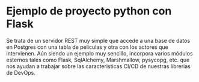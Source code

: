 # Ejemplo de proyecto python con Flask

Se trata de un servidor REST muy simple que accede a una base
de datos en Postgres con una tabla de peliculas y otra con los
actores que intervienen. Aún siendo un ejemplo muy sencillo,
incorpora varios módulos esternos tales como Flask, SqlAlchemy,
Marshmallow, pysycopg, etc. que nos ayudan a trabajar sobre
las caracteristicas CI/CD de nuestras librerias de DevOps.
